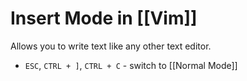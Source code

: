 # Insert Mode in [[Vim]]
Allows you to write text like any other text editor.

- ``ESC``, ``CTRL + ]``, ``CTRL + C`` - switch to [[Normal Mode]]